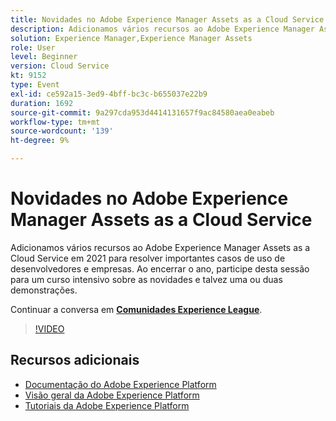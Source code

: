 ```yaml
---
title: Novidades no Adobe Experience Manager Assets as a Cloud Service
description: Adicionamos vários recursos ao Adobe Experience Manager Assets as a Cloud Service em 2021 para resolver importantes casos de uso de desenvolvedores e empresas. Ao encerrar o ano, participe desta sessão para um curso intensivo sobre as novidades e talvez uma ou duas demonstrações.
solution: Experience Manager,Experience Manager Assets
role: User
level: Beginner
version: Cloud Service
kt: 9152
type: Event
exl-id: ce592a15-3ed9-4bff-bc3c-b655037e22b9
duration: 1692
source-git-commit: 9a297cda953d4414131657f9ac84580aea0eabeb
workflow-type: tm+mt
source-wordcount: '139'
ht-degree: 9%

---
```


# Novidades no Adobe Experience Manager Assets as a Cloud Service

Adicionamos vários recursos ao Adobe Experience Manager Assets as a Cloud Service em 2021 para resolver importantes casos de uso de desenvolvedores e empresas. Ao encerrar o ano, participe desta sessão para um curso intensivo sobre as novidades e talvez uma ou duas demonstrações.

Continuar a conversa em **[Comunidades Experience League](https://adobe.ly/2XSAcg)**.

>[!VIDEO](https://video.tv.adobe.com/v/337574/?quality=12&learn=on&hidetitle=true)

## Recursos adicionais

- [Documentação do Adobe Experience Platform](https://experienceleague.adobe.com/docs/experience-platform.html?lang=pt-BR)
- [Visão geral da Adobe Experience Platform](https://experienceleague.adobe.com/docs/experience-platform/landing/home.html?lang=pt-BR)
- [Tutoriais da Adobe Experience Platform](https://experienceleague.adobe.com/docs/platform-learn/tutorials/overview.html?lang=pt-BR)
